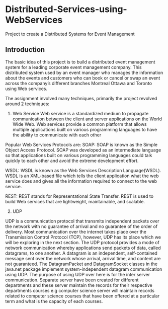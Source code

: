 # Distributed-Services-using-WebServices
Project to create a Distributed Systems for Event Management 


Introduction
-------------------------------------------------
The basic idea of this project is to build a distributed event management system for a leading corporate event management company. This distributed system used by an event manager who manages the information about the events and customers who can book or cancel or swap an event across the company’s different branches Montreal Ottawa and Toronto using Web services.

The assignment involved many techniques, primarily the project revolved around 2 techniques:

1. Web Service
Web service is a standardized medium to propagate communication between the client and server applications on the World Wide Web.
Web services provide a common platform that allows multiple applications built on various programming languages to have the ability to communicate with each other

Popular Web Services Protocols are:
SOAP:
SOAP is known as the Simple Object Access Protocol.
SOAP was developed as an intermediate language so that applications built on various programming languages could talk quickly to each other and avoid the extreme development effort.

WSDL:
WSDL is known as the Web Services Description Language(WSDL).
WSDL is an XML-based file which tells the client application what the web service does and gives all the information required to connect to the web service.

REST:
REST stands for Representational State Transfer.
REST is used to build Web services that are lightweight, maintainable, and scalable.


2. UDP

UDP is a communication protocol that transmits independent packets over the network with no guarantee of arrival and no guarantee of the order of delivery.
Most communication over the internet takes place over the Transmission Control Protocol (TCP), however, UDP has its place which we will be exploring in the next section.
The UDP protocol provides a mode of network communication whereby applications send packets of data, called datagrams, to one another. A datagram is an independent, self-contained message sent over the network whose arrival, arrival time, and content are not guaranteed. The DatagramPacket and DatagramSocket classes in the java.net package implement system-independent datagram communication using UDP.
The purpose of using UDP over here is for the inter server communication. Separate server have been created for different departments and these server maintain the records for their respective departments courses e.g computer science server will maintain records related to computer science courses that have been offered at a particular term and what is the capacity of each courses.
